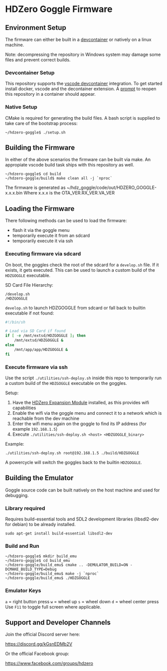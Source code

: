 # HDZero Goggle Firmware

## Environment Setup

The firmware can either be built in a [devcontainer](https://containers.dev/) or natively on a linux machine.

Note: decompressing the repository in Windows system may damage some files and prevent correct builds.

### Devcontainer Setup

This repository supports the [vscode devcontainer](https://code.visualstudio.com/docs/devcontainers/containers) integration.
To get started install docker, vscode and the decontainer extension.
A [prompt](https://code.visualstudio.com/docs/devcontainers/create-dev-container#_add-configuration-files-to-a-repository) to reopen this repository in a container should appear.

### Native Setup

CMake is required for generating the build files.
A bash script is supplied to take care of the bootstrap process:

```
~/hdzero-goggle$ ./setup.sh
```

## Building the Firmware

In either of the above scenarios the firmware can be built via make.
An appropiate vscode build task ships with this repository as well.

```
~/hdzero-goggle$ cd build
~/hdzero-goggle/build$ make clean all -j `nproc`
```

The firmware is generated as ~/hdz_goggle/code/out/HDZERO_GOGGLE-x.x.x.bin
Where x.x.x is the OTA_VER.RX_VER.VA_VER


## Loading the Firmware

There following methods can be used to load the firmware:
- flash it via the goggle menu
- temporarily execute it from an sdcard
- temporarily execute it via ssh

### Executing firmware via sdcard

On boot, the goggles check the root of the sdcard for a `develop.sh` file. If it exists, it gets executed. This can be used to launch a custom build of the `HDZGOGGLE` executable.

SD Card File Hierarchy:

```
/develop.sh
/HDZGOGGLE
```

`develop.sh` to launch HDZGOGGLE from sdcard or fall back to builtin executable if not found:

```bash
#!/bin/sh

# Load via SD Card if found
if [ -e /mnt/extsd/HDZGOGGLE ]; then
	/mnt/extsd/HDZGOGGLE &
else
	/mnt/app/app/HDZGOGGLE &
fi
```

### Execute firmware via ssh

Use the script `./utilities/ssh-deploy.sh` inside this repo to temporarily run a custom build of the `HDZGOGGLE` executable on the goggles.

Setup:

1. Have the [HDZero Expansion Module](https://www.hd-zero.com/product-page/hdzero-goggle-expansion-module) installed, as this provides wifi capabilities
2. Enable the wifi via the goggle menu and connect it to a network which is reachable from the dev machine
3. Enter the wifi menu again on the goggle to find its IP address (for example `192.168.1.5`)
3. Execute `./utilities/ssh-deploy.sh <host> <HDZGOGGLE_binary>`

Example:
```shellSession
./utilities/ssh-deploy.sh root@192.168.1.5 ./build/HDZGOGGLE
```

A powercycle will switch the goggles back to the builtin `HDZGOGGLE`.

## Building the Emulator

Goggle source code can be built natively on the host machine and used for debugging.

### Library required

Requires build-essential tools and SDL2 development libraries (libsdl2-dev for debian) to be already installed.

```
sudo apt-get install build-essential libsdl2-dev
```

### Build and Run

```
~/hdzero-goggle$ mkdir build_emu
~/hdzero-goggle$ cd build_emu
~/hdzero-goggle/build_emu$ cmake .. -DEMULATOR_BUILD=ON -DCMAKE_BUILD_TYPE=Debug
~/hdzero-goggle/build_emu$ make -j `nproc`
~/hdzero-goggle/build_emu$ ./HDZGOGGLE
```

### Emulator Keys

`a` = right button press
`w` = wheel up
`s` = wheel down
`d` = wheel center press
Use `F11` to toggle full screen where applicable.

## Support and Developer Channels

Join the official Discord server here:

https://discord.gg/kGsnEDMb2V

Or the official Facebook group:

https://www.facebook.com/groups/hdzero
